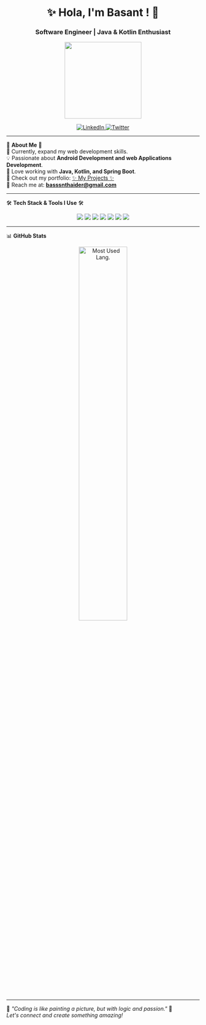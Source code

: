 <h1 align="center">✨ Hola, I'm Basant ! 👋</h1>
<h3 align="center"> Software Engineer | Java & Kotlin Enthusiast  </h3>

<p align="center">
  <!-- Use a working GIF -->
  <img src="https://media1.giphy.com/media/v1.Y2lkPTc5MGI3NjExMXM4NDkwem4xa2V6b3ZjNW51cGFlYXJmY3ExbmFxMDJwbGszZGExaSZlcD12MV9pbnRlcm5hbF9naWZfYnlfaWQmY3Q9Zw/HzPtbOKyBoBFsK4hyc/giphy.gif" width="200">
</p>

<p align="center">
  <a href="https://linkedin.com/in/bassanthaider" target="blank">
    <img src="https://img.shields.io/badge/LinkedIn-Bassant%20Haider-blueviolet?style=for-the-badge&logo=linkedin&color=ff8c00&labelColor=ffffff" alt="LinkedIn">
  </a>
  <a href="https://twitter.com/basanthaider" target="blank">
    <img src="https://img.shields.io/badge/Twitter-Bassant%20Haider-blueviolet?&style=for-the-badge&color=ff69b4&labelColor=ffffff&logoColor=ffffff" alt="Twitter">
  </a>
</p>

---

🌸 **About Me** 🌸  
🌱 Currently, expand my web development skills.  
💡 Passionate about **Android Development and web Applications Development**.  
🚀 Love working with **Java, Kotlin, and Spring Boot**.  
📂 Check out my portfolio: [✨ My Projects ✨](https://bassanthaider.my.canva.site/)  
📩 Reach me at: **basssnthaider@gmail.com**  

---

🛠️ **Tech Stack & Tools I Use** 🛠️  
<p align="center">
  <img src="https://img.shields.io/badge/Code-Java-blueviolet?style=for-the-badge&logo=java"> 
  <img src="https://img.shields.io/badge/Code-Kotlin-purple?style=for-the-badge&logo=kotlin"> 
  <img src="https://img.shields.io/badge/Framework-SpringBoot-green?style=for-the-badge&logo=spring"> 
  <img src="https://img.shields.io/badge/Database-MySQL-blue?style=for-the-badge&logo=mysql"> 
  <img src="https://img.shields.io/badge/Cloud-Firebase-orange?style=for-the-badge&logo=firebase"> 
  <img src="https://img.shields.io/badge/Tool-Docker-blue?style=for-the-badge&logo=docker"> 
  <img src="https://img.shields.io/badge/VersionControl-Git-pink?style=for-the-badge&logo=git"> 
</p>

---

📊 **GitHub Stats**  
<!-- <p align="center">
  <img src="https://github-readme-stats.vercel.app/api?username=basanthaider&show_icons=true&theme=rose_pine&hide_border=true" width="50%" alt="GitHub Stats">
</p>
-->
<p align="center">
  <img src="https://github-readme-stats.vercel.app/api/top-langs/?username=basanthaider&layout=compact&theme=rose_pine&hide_border=true" width="50%" alt="Most Used Lang.">
</p>
<!--
<p align="center">
  <a href="https://git.io/streak-stats">
    <img src="https://streak-stats.demolab.com/?user=basanthaider&theme=rose_pine&hide_border=true" alt="GitHub Streak" />
  </a>
</p>
-->

---

🌸 *"Coding is like painting a picture, but with logic and passion."* 🌸  
 *Let's connect and create something amazing!*  
